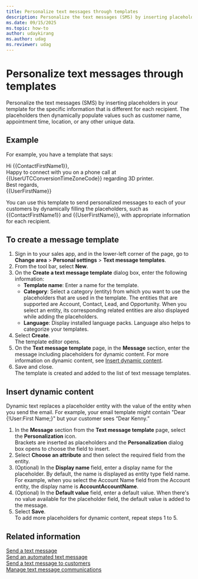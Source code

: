 ```yaml
---
title: Personalize text messages through templates
description: Personalize the text messages (SMS) by inserting placeholders in your template for the specific information that is different for each recipient.
ms.date: 09/15/2025
ms.topic: how-to
author: udaykirang
ms.author: udag
ms.reviewer: udag
---
```


# Personalize text messages through templates

Personalize the text messages (SMS) by inserting placeholders in your template for the specific information that is different for each recipient. The placeholders then dynamically populate values such as customer name, appointment time, location, or any other unique data.

## Example

For example, you have a template that says:

Hi {{ContactFirstName1}},  
Happy to connect with you on a phone call at {{UserUTCConversionTimeZoneCode}} regarding 3D printer.  
Best regards,  
{{UserFirstName}}

You can use this template to send personalized messages to each of your customers by dynamically filling the placeholders, such as {{ContactFirstName1}} and {{UserFirstName}}, with appropriate information for each recipient.

## To create a message template

1. Sign in to your sales app, and in the lower-left corner of the page, go to **Change area** > **Personal settings** > **Text message templates**.  
1. From the tool bar, select **New**.  
1. On the **Create a text message template** dialog box, enter the following information:  
    - **Template name**: Enter a name for the template.  
    - **Category**: Select a category (entity) from which you want to use the placeholders that are used in the template. The entities that are supported are Account, Contact, Lead, and Opportunity. When you select an entity, its corresponding related entities are also displayed while adding the placeholders.  
    - **Language**: Display installed language packs. Language also helps to categorize your templates.  
1. Select **Create**.  
    The template editor opens.  
1. On the **Text message template** page, in the **Message** section, enter the message including placeholders for dynamic content. For more information on dynamic content, see [Insert dynamic content](#insert-dynamic-content).  
1. Save and close.  
    The template is created and added to the list of text message templates.

## Insert dynamic content

Dynamic text replaces a placeholder entity with the value of the entity when you send the email. For example, your email template might contain "Dear {!User:First Name;}" but your customer sees “Dear Kenny.”

1. In the **Message** section from the **Text message template** page, select the **Personalization** icon.  
    Brackets are inserted as placeholders and the **Personalization** dialog box opens to choose the field to insert.  
1. Select **Choose an attribute** and then select the required field from the entity.  
1. (Optional) In the **Display name** field, enter a display name for the placeholder. By default, the name is displayed as entity type field name. For example, when you select the Account Name field from the Account entity, the display name is **AccountAccountName**.  
1. (Optional) In the **Default value** field, enter a default value. When there's no value available for the placeholder field, the default value is added to the message.  
1. Select **Save**.  
To add more placeholders for dynamic content, repeat steps 1 to 5.

## Related information

[Send a text message](steps-sequence.md#send-a-text-message)  
[Send an automated text message](steps-sequence.md#send-an-automated-text-message)  
[Send a text message to customers](connect-with-customers.md#send-a-text-message-to-customers)  
[Manage text message communications](manage-text-message-communications.md)
